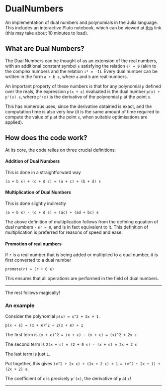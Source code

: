 # DualNumbers
An implementation of dual numbers and polynomials in the Julia language. This includes an interactive Pluto notebook, which can be viewed at [this](https://binder.plutojl.org/v0.14.1/open?url=https%253A%252F%252Fraw.githubusercontent.com%252F0Art0%252FDualNumbers%252Fmain%252Fplutodemo.jl) link (this may take about 10 minutes to load).

## What are Dual Numbers?

The Dual Numbers can be thought of as an extension of the real numbers, with an additional constant symbol `ϵ` satisfying the relation `ϵ² = 0` (akin to the complex numbers and the relation `i² = -1`). Every dual number can be written in the form `a + b ϵ`, where `a` and `b` are real numbers.

An important property of these numbers is that for any polynomial `p` defined over the reals, the expression `p(x + ϵ)` evaluated is the dual number `p(x) + p'(x) ϵ`, where `p'(x)` is the derivative of the polynomial `p` at the point `x`.

This has numerous uses, since the derivative obtained is exact, and the computation time is also very low (it is the same amount of time required to compute the value of `p` at the point `x`, when suitable optimisations are applied).

## How does the code work?

At its core, the code relies on three crucial definitions:

#### Addition of Dual Numbers

This is done in a straightforward way

`(a + b ϵ) + (c + d ϵ) = (a + c) + (b + d) ϵ`

#### Multiplication of Dual Numbers

This is done slightly indirectly

`(a + b ϵ) ⋅ (c + d ϵ) = (ac) + (ad + bc) ϵ`

The above definition of multiplication follows from the defining equation of dual numbers - `ϵ² = 0`, and is in fact equivalent to it. This definition of multiplication is preferred for reasons of speed and ease.

#### Promotion of real numbers

If `r` is a real number that is being added or multiplied to a dual number, it is first converted to a dual number

`promote(r) = (r + 0 ϵ)`

This ensures that all operations are performed in the field of dual numbers.

---

The rest follows magically!

### An example

Consider the polynomial `p(x) = x^2 + 2x + 1`.

`p(x + ϵ) = (x + ϵ)^2 + 2(x + ϵ) + 1`


The first term is `(x + ϵ)^2 = (x + ϵ) ⋅ (x + ϵ) = (x)^2 + 2x ϵ`

The second term is `2(x + ϵ) = (2 + 0 ϵ) ⋅ (x + ϵ) = 2x + 2 ϵ`

The last term is just `1`.



Put together, this gives `(x^2 + 2x ϵ) + (2x + 2 ϵ) + 1 = (x^2 + 2x + 1) + (2x + 2) ϵ`.

The coefficient of `ϵ` is precisely `p'(x)`, the derivative of `p` at `x`!

---
